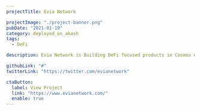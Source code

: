 ```yaml
---
projectTitle: Evia Network

projectImage: "./project-banner.png"
pubDate: "2021-01-19"
category: deployed_on_akash
tags:
  - DeFi

description: Evia Network is Building DeFi focused products in Cosmos ecosystem with real yields.

githubLink: "#"
twitterLink: "https://twitter.com/evianetwork"

ctaButton:
  label: View Project
  link: "https://www.evianetwork.com/"
  enable: true
---
```

